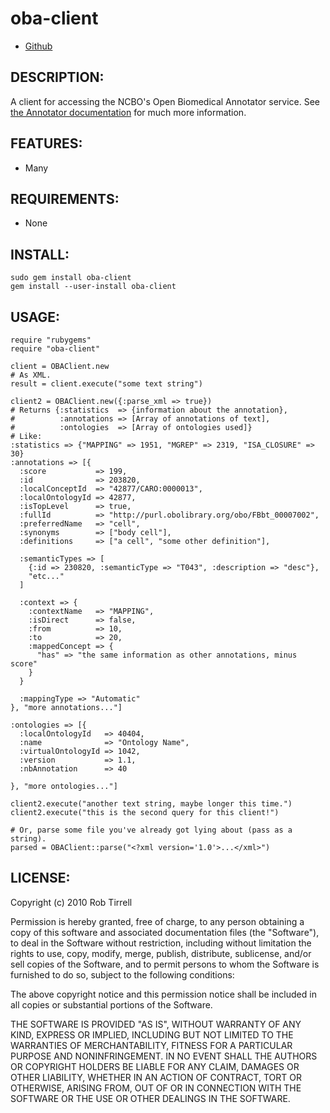 # oba-client

* [Github](github.com/rtirrell/oba_client)

## DESCRIPTION:

A client for accessing the NCBO's Open Biomedical Annotator service.
See [the Annotator documentation](http://www.bioontology.org/wiki/index.php/Annotator_User_Guide "Documentation") for much more information.

## FEATURES:

* Many

## REQUIREMENTS:

* None

## INSTALL:

    sudo gem install oba-client
    gem install --user-install oba-client

## USAGE:
    
    require "rubygems"
    require "oba-client"
    
    client = OBAClient.new
    # As XML.
    result = client.execute("some text string") 

    client2 = OBAClient.new({:parse_xml => true})
    # Returns {:statistics  => {information about the annotation},
    #          :annotations => [Array of annotations of text],
    #          :ontologies  => [Array of ontologies used]}
    # Like:
    :statistics => {"MAPPING" => 1951, "MGREP" => 2319, "ISA_CLOSURE" => 30}
    :annotations => [{
      :score           => 199,
      :id              => 203820,
      :localConceptId  => "42877/CARO:0000013",
      :localOntologyId => 42877,
      :isTopLevel      => true,
      :fullId          => "http://purl.obolibrary.org/obo/FBbt_00007002",
      :preferredName   => "cell",
      :synonyms        => ["body cell"],
      :definitions     => ["a cell", "some other definition"],
    	
      :semanticTypes => [
        {:id => 230820, :semanticType => "T043", :description => "desc"},
        "etc..."
      ]
    	
      :context => {
        :contextName   => "MAPPING",
        :isDirect      => false,
        :from          => 10,
        :to            => 20,
        :mappedConcept => {
          "has" => "the same information as other annotations, minus score"
        }
      }
    	
      :mappingType => "Automatic"
    }, "more annotations..."]
    	
    :ontologies => [{
      :localOntologyId   => 40404,
      :name              => "Ontology Name",
      :virtualOntologyId => 1042,
      :version           => 1.1,
      :nbAnnotation      => 40

    }, "more ontologies..."]
    	
    client2.execute("another text string, maybe longer this time.")
    client2.execute("this is the second query for this client!")
    
    # Or, parse some file you've already got lying about (pass as a string).
    parsed = OBAClient::parse("<?xml version='1.0'>...</xml>")

## LICENSE:
 
Copyright (c) 2010 Rob Tirrell

Permission is hereby granted, free of charge, to any person obtaining a copy
of this software and associated documentation files (the "Software"), to deal
in the Software without restriction, including without limitation the rights
to use, copy, modify, merge, publish, distribute, sublicense, and/or sell
copies of the Software, and to permit persons to whom the Software is
furnished to do so, subject to the following conditions:

The above copyright notice and this permission notice shall be included in
all copies or substantial portions of the Software.

THE SOFTWARE IS PROVIDED "AS IS", WITHOUT WARRANTY OF ANY KIND, EXPRESS OR
IMPLIED, INCLUDING BUT NOT LIMITED TO THE WARRANTIES OF MERCHANTABILITY,
FITNESS FOR A PARTICULAR PURPOSE AND NONINFRINGEMENT. IN NO EVENT SHALL THE
AUTHORS OR COPYRIGHT HOLDERS BE LIABLE FOR ANY CLAIM, DAMAGES OR OTHER
LIABILITY, WHETHER IN AN ACTION OF CONTRACT, TORT OR OTHERWISE, ARISING FROM,
OUT OF OR IN CONNECTION WITH THE SOFTWARE OR THE USE OR OTHER DEALINGS IN
THE SOFTWARE.

